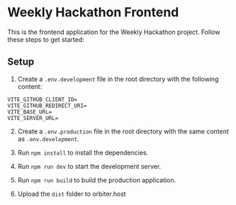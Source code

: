 # Weekly Hackathon Frontend

This is the frontend application for the Weekly Hackathon project. Follow these steps to get started:

## Setup

1. Create a `.env.development` file in the root directory with the following content:

```
VITE_GITHUB_CLIENT_ID=
VITE_GITHUB_REDIRECT_URI=
VITE_BASE_URL=
VITE_SERVER_URL=
```

2. Create a `.env.production` file in the root directory with the same content as `.env.development`.

3. Run `npm install` to install the dependencies.

4. Run `npm run dev` to start the development server.

5. Run `npm run build` to build the production application.

6. Upload the `dist` folder to orbiter.host
